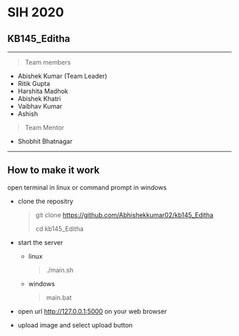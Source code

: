 # SIH 2020
## KB145_Editha
---
> Team members
* Abishek Kumar (Team Leader)
* Ritik Gupta
* Harshita Madhok
*	Abishek Khatri
*	Vaibhav Kumar
*	Ashish

> Team Mentor
* Shobhit Bhatnagar

---
## How to make it work

open terminal in linux or command prompt in windows

* clone the repositry
	> git clone https://github.com/Abhishekkumar02/kb145_Editha
	>
	> cd kb145_Editha

* start the server
	* linux
		> ./main.sh
	* windows
		> main.bat

* open url http://127.0.0.1:5000 on your web browser

* upload image and select upload button
